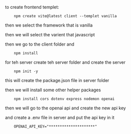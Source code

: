 to create frontend templet:

        npm create vite@latest client --templet vanilla

then we select the framework that is vanilla

then we will select the varient that javascript

then we go to the client folder and 

        npm install


for teh server create teh server folder and create the server

        npm init -y

this will create the package.json file in server folder

then we will install some other helper packages

        npm install cors dotenv express nodemon openai

then we will go to the openai api and create the new api key

and create a .env file in server and put the api key in it

        OPENAI_API_KEY="*********************"

